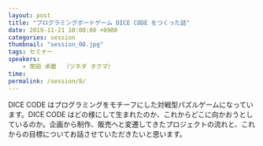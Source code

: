 ```yaml
---
layout: post
title: "プログラミングボードゲーム DICE CODE をつくった話"
date: 2019-11-21 10:00:00 +0900
categories: session
thumbnail: "session_08.jpg"
tags: セミナー
speakers:
    - 常田 卓磨  （ツネダ タクマ）
time:
permalink: /session/8/
---
```


DICE CODE はプログラミングをモチーフにした対戦型パズルゲームになっています。DICE CODE はどの様にして生まれたのか、これからどこに向かおうとしているのか。企画から制作、販売へと変遷してきたプロジェクトの流れと、これからの目標についてお話させていただきたいと思います。
